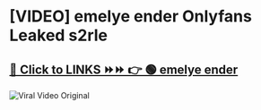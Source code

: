 
 # [VIDEO] emelye ender Onlyfans Leaked s2rle

## <h2><a href="https://clipsfans.com/emelye_ender&ref=git">🔗 Click to LINKS ⏩⏩ 👉 🟢 emelye ender </a></h2>

<a href="https://clipsfans.com/emelye_ender&ref=git" rel="nofollow" data-target="animated-image.originalLink"><img src="https://i.ibb.co.com/xMMVF88/686577567.gif" alt="Viral Video Original" style="max-width: 100%; display: inline-block;" data-target="animated-image.originalImage"></a>

